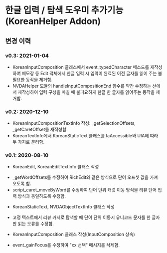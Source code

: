 # 한글 입력 / 탐색 도우미 추가기능(KoreanHelper Addon)

## 변경 이력

###  v0.3: 2021-01-04
- KoreanInputComposition 클래스에서 event_typedCharacter 메소드를 재작성하여 메모장 등 Edit 객체에서 한글 입력 시 입력이 완료된 이전 글자를 읽어 주는 불필요한 동작을 제거함.
- NVDAHelper 모듈의 handleInputCompositionEnd 함수를 약간 수정하는 선에서 재작성하여 입력 구성을 마칠 때 불피요하게 한글 한 글자를 읽어주는 동작을 제거함.


###  v0.2: 2020-12-10
- KoreanInputCompositionTextInfo 작성: _getSelectionOffsets, _getCaretOffset를 재작성함
- KoreanTextInfo에서 KoreanStaticText 클래스를 IaAccessible와 UIA에 따라 두 가지로 분리함.


### v0.1: 2020-08-10
* KoreanEdit, KoreanEditTextInfo 클래스 작성
- _getWordOffsets를 수정하여 RichEdit와 같은 방식으로 단어 오프셋 값을 가져 오도록 함.
- script_caret_moveByWord를 수정하여 단어 단위 캐럿 이동 방식을 리뷰 단어 입력 방식과 동일하도록 수정함.
* KoreanStaticText, NVDAObjectTextInfo 클래스 작성
- 고정 텍스트에서 리뷰 커서로 탐색할 때 단어 단위 이동시 유니코드 문자를 한 글자만 읽는 오류를 수정함.
* KoreanInputComposition 클래스 작성(InputComposition 상속)
- event_gainFocus를 수정하여 "xx 선택" 메시지를 삭제함.


